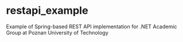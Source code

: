 # restapi_example
Example of Spring-based REST API implementation for .NET Academic Group at Poznan University of Technology
